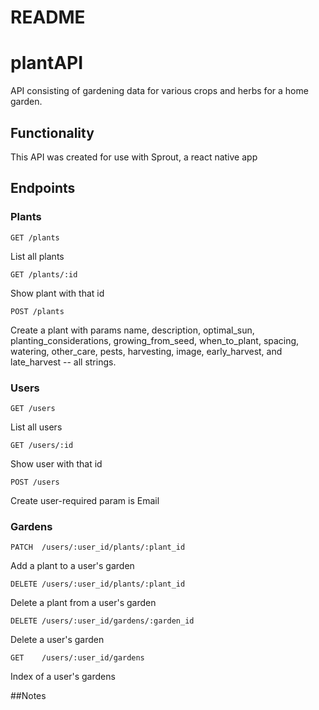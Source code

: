 # README

# plantAPI
API consisting of gardening data for various crops and herbs for a home garden.

## Functionality
This API was created for use with Sprout, a react native app

## Endpoints
### Plants

```
GET /plants
```
List all plants

```
GET /plants/:id
```
Show plant with that id

```
POST /plants
```
Create a plant with params name, description, optimal_sun, planting_considerations, growing_from_seed, when_to_plant, spacing, watering, other_care, pests, harvesting, image, early_harvest, and late_harvest -- all strings.

### Users

```
GET /users
```
List all users

```
GET /users/:id
```
Show user with that id

```
POST /users
```
Create user-required param is Email


### Gardens

```
PATCH  /users/:user_id/plants/:plant_id
```
Add a plant to a user's garden

```
DELETE /users/:user_id/plants/:plant_id
```
Delete a plant from a user's garden

```
DELETE /users/:user_id/gardens/:garden_id
```
Delete a user's garden

```
GET    /users/:user_id/gardens
```
 Index of a user's gardens



##Notes
